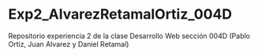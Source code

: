 # Exp2_AlvarezRetamalOrtiz_004D
Repositorio experiencia 2 de la clase Desarrollo Web sección 004D (Pablo Ortiz, Juan Alvarez y Daniel Retamal)
